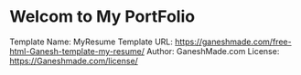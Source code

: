 # Welcom to My PortFolio
Template Name: MyResume
Template URL: https://ganeshmade.com/free-html-Ganesh-template-my-resume/
Author: GaneshMade.com
License: https://Ganeshmade.com/license/
